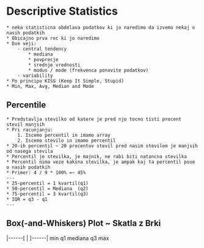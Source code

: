 # Descriptive Statistics
    * neka statisticna obdelava podatkov ki jo naredimo da izvemo nekaj o nasih podatkih
    * Obicajno prva rec ki jo naredimo
    * Dve veji:
        - central tendency
            * mediana
            * povprecje
            * srednje vrednosti
            * modus / mode (frekvenca ponovite podatkov)
        - variability
    * Po principu KISS (Keep It Simple, Stupid)
    * Min, Max, Avg, Median and Mode

## Percentile
    * Predstavlja stevilko od katere je pred njo tocno tisti procent stevil manjsih
    * Pri racunjanju:
        1. Iscemo percentil in imamo array
        2. Iscemo stevilo in imamo percentil
    * 20-ih percentil ~ 20 procentov stevil pred nasim stevilom je manjsih od nasega stevila
    * Percentil je stevilka, je majnik, ne rabi biti natancna stevilka
    * Percentil nima veze kaksna stevilka, je ampak kaj ta percentil pove o nasih podatkih
    * Primer: 4 / 9 * 100% =~ 45%
    ---
    * 25-percentil = 1 kvartil(q1)
    * 50-percentil = Mediana  (q2)
    * 75-percentil = 3 kvartil(q3)
    * IQR = q3 - q1
    ---
## Box(-and-Whiskers) Plot ~ Skatla z Brki
|------[       |       ]------|
min    q1   mediana    q3     max




     